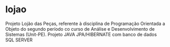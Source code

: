 # lojao
Projeto Lojão das Peças, referente à disciplina de Programação Orientada a Objeto do segundo período co curso de Análise e Desenvolvimento de Sistemas (Unit-PE). Projeto JAVA JPA/HIBERNATE com banco de dados SQL SERVER

